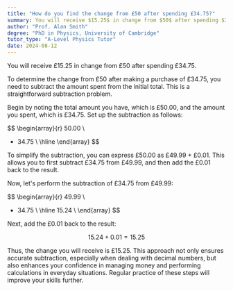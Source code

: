 ```yaml
---
title: "How do you find the change from £50 after spending £34.75?"
summary: You will receive $15.25$ in change from $50$ after spending $34.75$.
author: "Prof. Alan Smith"
degree: "PhD in Physics, University of Cambridge"
tutor_type: "A-Level Physics Tutor"
date: 2024-08-12
---
```


You will receive £15.25 in change from £50 after spending £34.75.

To determine the change from £50 after making a purchase of £34.75, you need to subtract the amount spent from the initial total. This is a straightforward subtraction problem.

Begin by noting the total amount you have, which is £50.00, and the amount you spent, which is £34.75. Set up the subtraction as follows:

$$
\begin{array}{r}
  50.00 \\
- 34.75 \\
\hline
\end{array}
$$

To simplify the subtraction, you can express £50.00 as £49.99 + £0.01. This allows you to first subtract £34.75 from £49.99, and then add the £0.01 back to the result.

Now, let's perform the subtraction of £34.75 from £49.99:

$$
\begin{array}{r}
  49.99 \\
- 34.75 \\
\hline
  15.24 \\
\end{array}
$$

Next, add the £0.01 back to the result:

$$
15.24 + 0.01 = 15.25
$$

Thus, the change you will receive is £15.25. This approach not only ensures accurate subtraction, especially when dealing with decimal numbers, but also enhances your confidence in managing money and performing calculations in everyday situations. Regular practice of these steps will improve your skills further.
    